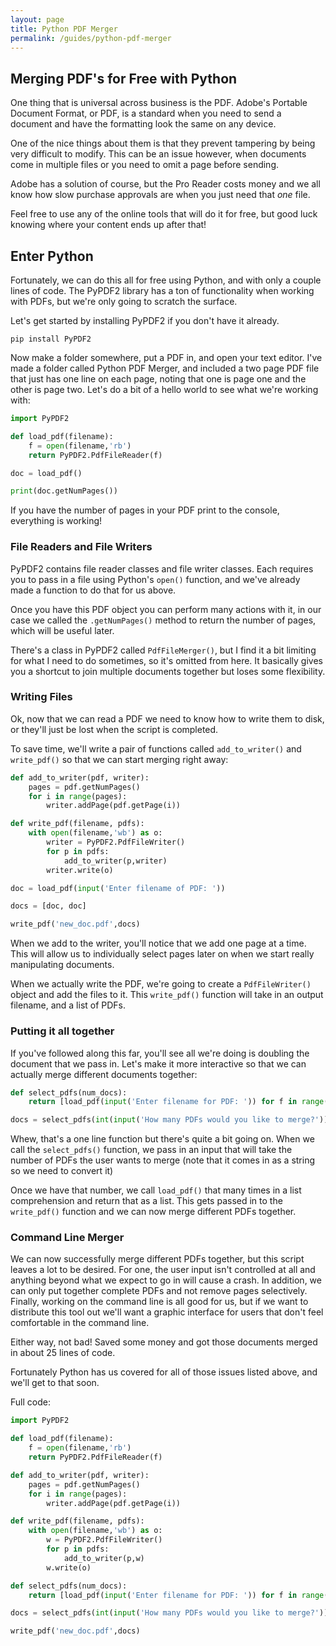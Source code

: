 ```yaml
---
layout: page
title: Python PDF Merger
permalink: /guides/python-pdf-merger
---
```


## Merging PDF's for Free with Python

One thing that is universal across business is the PDF. Adobe's Portable Document Format, or PDF, is a standard when you need to send a document and have the formatting look the same on any device.

One of the nice things about them is that they prevent tampering by being very difficult to modify. This can be an issue however, when documents come in multiple files or you need to omit a page before sending.

Adobe has a solution of course, but the Pro Reader costs money and we all know how slow purchase approvals are when you just need that *one* file.

Feel free to use any of the online tools that will do it for free, but good luck knowing where your content ends up after that!

## Enter Python

Fortunately, we can do this all for free using Python, and with only a couple lines of code. The PyPDF2 library has a ton of functionality when working with PDFs, but we're only going to scratch the surface.

Let's get started by installing PyPDF2 if you don't have it already.

```
pip install PyPDF2
```

Now make a folder somewhere, put a PDF in, and open your text editor. I've made a folder called Python PDF Merger, and included a two page PDF file that just has one line on each page, noting that one is page one and the other is page two. Let's do a bit of a hello world to see what we're working with:

```python
import PyPDF2

def load_pdf(filename):
    f = open(filename,'rb')
    return PyPDF2.PdfFileReader(f)

doc = load_pdf()

print(doc.getNumPages())
```

If you have the number of pages in your PDF print to the console, everything is working!

### File Readers and File Writers

PyPDF2 contains file reader classes and file writer classes. Each requires you to pass in a file using Python's `open()` function, and we've already made a function to do that for us above.

Once you have this PDF object you can perform many actions with it, in our case we called the `.getNumPages()` method to return the number of pages, which will be useful later.

There's a class in PyPDF2 called `PdfFileMerger()`, but I find it a bit limiting for what I need to do sometimes, so it's omitted from here. It basically gives you a shortcut to join multiple documents together but loses some flexibility.

### Writing Files

Ok, now that we can read a PDF we need to know how to write them to disk, or they'll just be lost when the script is completed.

To save time, we'll write a pair of functions called `add_to_writer()` and `write_pdf()` so that we can start merging right away:

```python
def add_to_writer(pdf, writer):
    pages = pdf.getNumPages()
    for i in range(pages):
        writer.addPage(pdf.getPage(i))

def write_pdf(filename, pdfs):
    with open(filename,'wb') as o:
        writer = PyPDF2.PdfFileWriter()
        for p in pdfs:
            add_to_writer(p,writer)
        writer.write(o)

doc = load_pdf(input('Enter filename of PDF: '))

docs = [doc, doc]

write_pdf('new_doc.pdf',docs)
```

When we add to the writer, you'll notice that we add one page at a time. This will allow us to individually select pages later on when we start really manipulating documents.

When we actually write the PDF, we're going to create a `PdfFileWriter()` object and add the files to it. This `write_pdf()` function will take in an output filename, and a list of PDFs.

### Putting it all together

If you've followed along this far, you'll see all we're doing is doubling the document that we pass in. Let's make it more interactive so that we can actually merge different documents together:

```python
def select_pdfs(num_docs):
    return [load_pdf(input('Enter filename for PDF: ')) for f in range(num_docs)]

docs = select_pdfs(int(input('How many PDFs would you like to merge?')))
```

Whew, that's a one line function but there's quite a bit going on. When we call the `select_pdfs()` function, we pass in an input that will take the number of PDFs the user wants to merge (note that it comes in as a string so we need to convert it)

Once we have that number, we call `load_pdf()` that many times in a list comprehension and return that as a list. This gets passed in to the `write_pdf()` function and we can now merge different PDFs together.

### Command Line Merger

We can now successfully merge different PDFs together, but this script leaves a lot to be desired. For one, the user input isn't controlled at all and anything beyond what we expect to go in will cause a crash. In addition, we can only put together complete PDFs and not remove pages selectively. Finally, working on the command line is all good for us, but if we want to distribute this tool out we'll want a graphic interface for users that don't feel comfortable in the command line.

Either way, not bad! Saved some money and got those documents merged in about 25 lines of code.

Fortunately Python has us covered for all of those issues listed above, and we'll get to that soon.

Full code:

```python
import PyPDF2

def load_pdf(filename):
    f = open(filename,'rb')
    return PyPDF2.PdfFileReader(f)

def add_to_writer(pdf, writer):
    pages = pdf.getNumPages()
    for i in range(pages):
        writer.addPage(pdf.getPage(i))

def write_pdf(filename, pdfs):
    with open(filename,'wb') as o:
        w = PyPDF2.PdfFileWriter()
        for p in pdfs:
            add_to_writer(p,w)
        w.write(o)

def select_pdfs(num_docs):
    return [load_pdf(input('Enter filename for PDF: ')) for f in range(num_docs)]

docs = select_pdfs(int(input('How many PDFs would you like to merge?')))

write_pdf('new_doc.pdf',docs)
```
